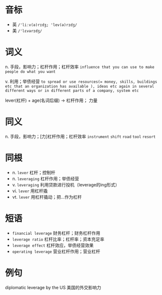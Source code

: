 # 音标

- 英 `/'liːv(ə)rɪdʒ; 'lev(ə)rɪdʒ/`
- 美 `/'lɛvərɪdʒ/`

# 词义

n. 手段，影响力；杠杆作用；杠杆效率
`influence that you can use to make people do what you want`

v. 利用；举债经营
`to spread or use resources(= money, skills, buildings etc that an organization has available ), ideas etc again in several different ways or in different parts of a company, system etc`



lever(杠杆) + age(名词后缀) → 杠杆作用； 力量

# 同义

n. 手段，影响力；[力]杠杆作用；杠杆效率
`instrument` `shift` `road` `tool` `resort`

# 同根

- n. `lever` 杠杆；控制杆
- n. `leveraging` 杠杆作用；举债经营
- v. `leveraging` 利用贷款进行投机（leverage的ing形式）
- vi. `lever` 用杠杆撬
- vt. `lever` 用杠杆撬动；把…作为杠杆

# 短语

- `financial leverage` 财务杠杆；财务杠杆作用
- `leverage ratio` 杠杆比率；杠杆率；资本充足率
- `leverage effect` 杠杆效应，举债经营效果
- `operating leverage` 营业杠杆作用；营业杠杆

# 例句

diplomatic leverage by the US
美国的外交影响力


